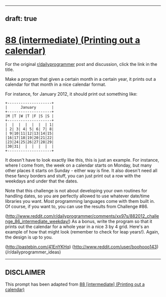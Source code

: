 ---
draft: true
----

# [88 (intermediate) (Printing out a calendar)](https://www.reddit.com/r/dailyprogrammer/comments/y5svk/8132012_challenge_88_intermediate_printing_out_a/)

For the original [r/dailyprogrammer](https://www.reddit.com/r/dailyprogrammer/) post and discussion, click the link in the title.

Make a program that given a certain month in a certain year, it prints out a calendar for that month in a nice calendar format. 

For instance, for January 2012, it should print out something like: 


```
+--------------------+
|      January       |
+--------------------+
|M |T |W |T |F |S |S |
+--------------------+
|  |  |  |  |  |  | 1|
| 2| 3| 4| 5| 6| 7| 8|
| 9|10|11|12|13|14|15|
|16|17|18|19|20|21|22|
|23|24|25|26|27|28|29|
|30|31|  |  |  |  |  |
+--------------------+
```
It doesn't have to look exactly like this, this is just an example. For instance, where I come from, the week on a calendar starts on Monday, but many other places it starts on Sunday - either way is fine. It also doesn't need all these fancy borders and stuff, you can just print out a row with the weekdays and under that the dates.

Note that this challenge is not about developing your own routines for handling dates, so you are perfectly allowed to use whatever date/time libraries you want. Most programming languages come with them built in. Of course, if you want to, you can use the results from Challenge #86.

(http://www.reddit.com/r/dailyprogrammer/comments/xx97s/882012_challenge_86_intermediate_weekday/)
As a bonus, write the program so that it prints out the calendar for a whole year in a nice 3 by 4 grid. Here's an example of how that might look (remember to check for leap years!). Again, the design is up to you. 

(http://pastebin.com/41EnYKHq)
(http://www.reddit.com/user/boohooo143)
(/r/dailyprogrammer_ideas)

----
## **DISCLAIMER**
This prompt has been adapted from [88 [intermediate] (Printing out a calendar)](https://www.reddit.com/r/dailyprogrammer/comments/y5svk/8132012_challenge_88_intermediate_printing_out_a/
)
